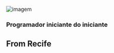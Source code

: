 ![imagem](https://www.icegif.com/wp-content/uploads/neymar-da-silva-santos-junior-icegif-5.gif)

### 
### Programador iniciante do iniciante
## From Recife


